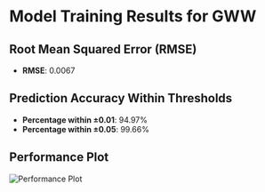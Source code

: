 # Model Training Results for GWW

## Root Mean Squared Error (RMSE)
- **RMSE**: 0.0067

## Prediction Accuracy Within Thresholds
- **Percentage within ±0.01**: 94.97%
- **Percentage within ±0.05**: 99.66%

## Performance Plot
![Performance Plot](../imgs/GWW.png)
